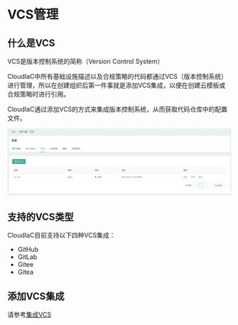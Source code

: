 # VCS管理

## 什么是VCS

VCS是版本控制系统的简称（Version Control System）

CloudIaC中所有基础设施描述以及合规策略的代码都通过VCS（版本控制系统）进行管理，所以在创建组织后第一件事就是添加VCS集成，以便在创建云模板或合规策略时进行引用。

CloudIaC通过添加VCS的方式来集成版本控制系统，从而获取代码仓库中的配置文件。

![image-20211224140005655](../images/image-20211224140005655.png)

## 支持的VCS类型

CloudIaC目前支持以下四种VCS集成：

- GitHub
- GitLab
- Gitee
- Gitea

## 添加VCS集成

请参考[集成VCS](../quick-start/integrated-vcs.md)
